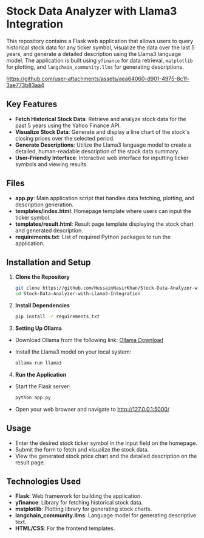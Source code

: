 # Stock Data Analyzer with Llama3 Integration

This repository contains a Flask web application that allows users to query historical stock data for any ticker symbol, visualize the data over the last 5 years, and generate a detailed description using the Llama3 language model. The application is built using `yfinance` for data retrieval, `matplotlib` for plotting, and `langchain_community.llms` for generating descriptions.

https://github.com/user-attachments/assets/aea64060-d901-4975-8c1f-3ae773b83aa4

## Key Features
- **Fetch Historical Stock Data**: Retrieve and analyze stock data for the past 5 years using the Yahoo Finance API.
- **Visualize Stock Data**: Generate and display a line chart of the stock's closing prices over the selected period.
- **Generate Descriptions**: Utilize the Llama3 language model to create a detailed, human-readable description of the stock data summary.
- **User-Friendly Interface**: Interactive web interface for inputting ticker symbols and viewing results.

## Files
- **app.py**: Main application script that handles data fetching, plotting, and description generation.
- **templates/index.html**: Homepage template where users can input the ticker symbol.
- **templates/result.html**: Result page template displaying the stock chart and generated description.
- **requirements.txt**: List of required Python packages to run the application.

## Installation and Setup
1. **Clone the Repository**
   ```bash
   git clone https://github.com/HussainNasirKhan/Stock-Data-Analyzer-with-Llama3-Integration.git
   cd Stock-Data-Analyzer-with-Llama3-Integration
2. **Install Dependencies**
   ```bash
   pip install -r requirements.txt
3. **Setting Up Ollama**

- Download Ollama from the following link: [Ollama Download](https://ollama.com/)

- Install the Llama3 model on your local system:
    ```bash
    ollama run llama3
    ```
4. **Run the Application**
- Start the Flask server:
   ```bash
   python app.py
- Open your web browser and navigate to http://127.0.0.1:5000/

## Usage
-  Enter the desired stock ticker symbol in the input field on the homepage.
-  Submit the form to fetch and visualize the stock data.
-  View the generated stock price chart and the detailed description on the result page.

## Technologies Used
- **Flask**: Web framework for building the application.
- **yfinance**: Library for fetching historical stock data.
- **matplotlib**: Plotting library for generating stock charts.
- **langchain_community.llms**: Language model for generating descriptive text.
- **HTML/CSS**: For the frontend templates.


